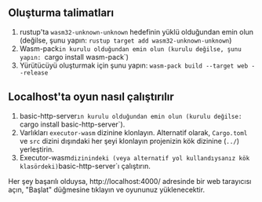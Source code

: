 ## Oluşturma talimatları

1. rustup'ta `wasm32-unknown-unknown` hedefinin yüklü olduğundan emin olun (değilse, şunu yapın: `rustup target add wasm32-unknown-unknown`)
2. Wasm-pack`in kurulu olduğundan emin olun (kurulu değilse, şunu yapın: `cargo install wasm-pack`)
3. Yürütücüyü oluşturmak için şunu yapın: `wasm-pack build --target web --release`

## Localhost'ta oyun nasıl çalıştırılır

1. basic-http-server`ın kurulu olduğundan emin olun (kurulu değilse: `cargo install basic-http-server`).
2. Varlıkları `executor-wasm` dizinine klonlayın. Alternatif olarak, `Cargo.toml` ve `src` dizini dışındaki her şeyi klonlayın
   projenizin kök dizinine (`../`) yerleştirin.
3. Executor-wasm`dizinindeki (veya alternatif yol kullandıysanız kök klasördeki)`basic-http-server`ı çalıştırın.

Her şey başarılı olduysa, http://localhost:4000/ adresinde bir web tarayıcısı açın, "Başlat" düğmesine tıklayın ve oyununuz yüklenecektir.
